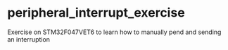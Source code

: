 # peripheral_interrupt_exercise
 Exercise on STM32F047VET6 to learn how to manually pend and sending an interruption
